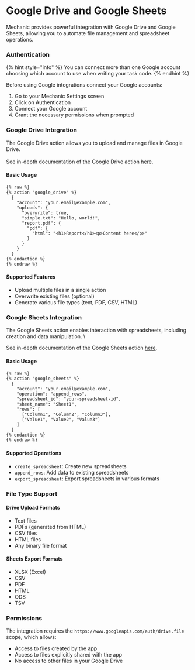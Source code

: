 # Google Drive and Google Sheets

Mechanic provides powerful integration with Google Drive and Google Sheets, allowing you to automate file management and spreadsheet operations.

### Authentication

{% hint style="info" %}
You can connect more than one Google account choosing which account to use when writing your task code.
{% endhint %}

Before using Google integrations connect your Google accounts:

1. Go to your Mechanic Settings screen
2. Click on Authentication
3. Connect your Google account
4. Grant the necessary permissions when prompted

### Google Drive Integration

The Google Drive action allows you to upload and manage files in Google Drive.\
\
See in-depth documentation of the Google Drive action [here](../../core/actions/google-drive.md).

#### Basic Usage

```liquid
{% raw %}
{% action "google_drive" %}
  {
    "account": "your.email@example.com",
    "uploads": {
      "overwrite": true,
      "simple.txt": "Hello, world!",
      "report.pdf": {
        "pdf": {
          "html": "<h1>Report</h1><p>Content here</p>"
        }
      }
    }
  }
{% endaction %}
{% endraw %}
```

#### Supported Features

* Upload multiple files in a single action
* Overwrite existing files (optional)
* Generate various file types (text, PDF, CSV, HTML)

### Google Sheets Integration

The Google Sheets action enables interaction with spreadsheets, including creation and data manipulation. \


See in-depth documentation of the Google Sheets action [here](../../core/actions/google-sheets.md).

#### Basic Usage

```liquid
{% raw %}
{% action "google_sheets" %}
  {
    "account": "your.email@example.com",
    "operation": "append_rows",
    "spreadsheet_id": "your-spreadsheet-id",
    "sheet_name": "Sheet1",
    "rows": [
      ["Column1", "Column2", "Column3"],
      ["Value1", "Value2", "Value3"]
    ]
  }
{% endaction %}
{% endraw %}
```

#### Supported Operations

* `create_spreadsheet`: Create new spreadsheets
* `append_rows`: Add data to existing spreadsheets
* `export_spreadsheet`: Export spreadsheets in various formats

### File Type Support

#### Drive Upload Formats

* Text files
* PDFs (generated from HTML)
* CSV files
* HTML files
* Any binary file format

#### Sheets Export Formats

* XLSX (Excel)
* CSV
* PDF
* HTML
* ODS
* TSV

### Permissions

The integration requires the `https://www.googleapis.com/auth/drive.file` scope, which allows:

* Access to files created by the app
* Access to files explicitly shared with the app
* No access to other files in your Google Drive
